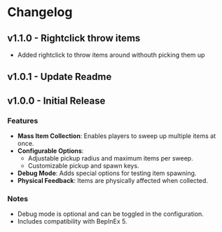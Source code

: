 # Changelog

## v1.1.0 - Rightclick throw items

- Added rightclick to throw items around withouth picking them up

## v1.0.1 - Update Readme

## v1.0.0 - Initial Release

### Features

- **Mass Item Collection**: Enables players to sweep up multiple items at once.
- **Configurable Options**:
  - Adjustable pickup radius and maximum items per sweep.
  - Customizable pickup and spawn keys.
- **Debug Mode**: Adds special options for testing item spawning.
- **Physical Feedback**: Items are physically affected when collected.

### Notes

- Debug mode is optional and can be toggled in the configuration.
- Includes compatibility with BepInEx 5.
